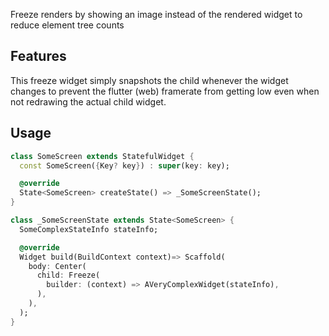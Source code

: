 Freeze renders by showing an image instead of the rendered widget to reduce element tree counts

## Features
This freeze widget simply snapshots the child whenever the widget changes to prevent the flutter (web) framerate from getting low even when not redrawing the actual child widget.

## Usage

```dart
class SomeScreen extends StatefulWidget {
  const SomeScreen({Key? key}) : super(key: key);

  @override
  State<SomeScreen> createState() => _SomeScreenState();
}

class _SomeScreenState extends State<SomeScreen> {
  SomeComplexStateInfo stateInfo;

  @override
  Widget build(BuildContext context)=> Scaffold(
    body: Center(
      child: Freeze(
        builder: (context) => AVeryComplexWidget(stateInfo),
      ),
    ),
  );
}
```
